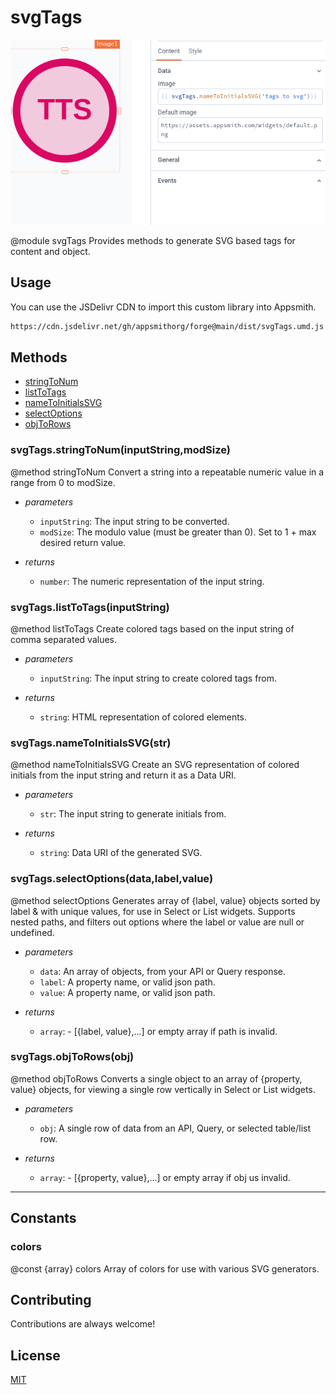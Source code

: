 # svgTags

![svgTags image](image.png)

@module svgTags Provides methods to generate SVG based tags for content and object.

## Usage

You can use the JSDelivr CDN to import this custom library into Appsmith.
```sh
https://cdn.jsdelivr.net/gh/appsmithorg/forge@main/dist/svgTags.umd.js
```

## Methods

- [stringToNum](#svgtagsstringtonuminputstringmodsize) 
- [listToTags](#svgtagslisttotagsinputstring) 
- [nameToInitialsSVG](#svgtagsnametoinitialssvgstr) 
- [selectOptions](#svgtagsselectoptionsdatalabelvalue) 
- [objToRows](#svgtagsobjtorowsobj) 
### svgTags.stringToNum(inputString,modSize)

@method stringToNum Convert a string into a repeatable numeric value in a range from 0 to modSize.

- *parameters*
  - `inputString`: The input string to be converted. 
  - `modSize`: The modulo value (must be greater than 0). Set to 1 + max desired return value. 

- *returns*

  - `number`: The numeric representation of the input string.



### svgTags.listToTags(inputString)

@method listToTags Create colored tags based on the input string of comma separated values.

- *parameters*
  - `inputString`: The input string to create colored tags from. 

- *returns*

  - `string`: HTML representation of colored elements.



### svgTags.nameToInitialsSVG(str)

@method nameToInitialsSVG Create an SVG representation of colored initials from the input string and return it as a Data URI.

- *parameters*
  - `str`: The input string to generate initials from. 

- *returns*

  - `string`: Data URI of the generated SVG.



### svgTags.selectOptions(data,label,value)

@method selectOptions Generates array of {label, value} objects sorted by label & with unique values, for use in Select or List widgets. 
 Supports nested paths, and filters out options where the label or value are null or undefined.

- *parameters*
  - `data`: An array of objects, from your API or Query response. 
  - `label`: A property name, or valid json path. 
  - `value`: A property name, or valid json path. 

- *returns*

  - `array`: - [{label, value},...] or empty array if path is invalid.



### svgTags.objToRows(obj)

@method objToRows Converts a single object to an array of {property, value} objects, 
 for viewing a single row vertically in Select or List widgets.

- *parameters*
  - `obj`: A single row of data from an API, Query, or selected table/list row. 

- *returns*

  - `array`: - [{property, value},...] or empty array if obj us invalid.



-----
 ## Constants

### colors

@const {array} colors Array of colors for use with various SVG generators.

## Contributing

Contributions are always welcome!

## License

[MIT](https://choosealicense.com/licenses/mit/)
